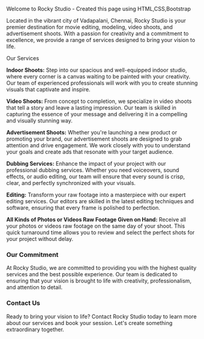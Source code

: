 Welcome to Rocky Studio - Created this page using HTML,CSS,Bootstrap

Located in the vibrant city of Vadapalani, Chennai, Rocky Studio is your premier destination for movie editing, modeling, video shoots, and advertisement shoots. With a passion for creativity and a commitment to excellence, we provide a range of services designed to bring your vision to life.

Our Services

**Indoor Shoots:** Step into our spacious and well-equipped indoor studio, where every corner is a canvas waiting to be painted with your creativity. Our team of experienced professionals will work with you to create stunning visuals that captivate and inspire.

**Video Shoots:** From concept to completion, we specialize in video shoots that tell a story and leave a lasting impression. Our team is skilled in capturing the essence of your message and delivering it in a compelling and visually stunning way.

**Advertisement Shoots:** Whether you're launching a new product or promoting your brand, our advertisement shoots are designed to grab attention and drive engagement. We work closely with you to understand your goals and create ads that resonate with your target audience.

**Dubbing Services:** Enhance the impact of your project with our professional dubbing services. Whether you need voiceovers, sound effects, or audio editing, our team will ensure that every sound is crisp, clear, and perfectly synchronized with your visuals.

**Editing:** Transform your raw footage into a masterpiece with our expert editing services. Our editors are skilled in the latest editing techniques and software, ensuring that every frame is polished to perfection.

**All Kinds of Photos or Videos Raw Footage Given on Hand:** Receive all your photos or videos raw footage on the same day of your shoot. This quick turnaround time allows you to review and select the perfect shots for your project without delay.

### Our Commitment

At Rocky Studio, we are committed to providing you with the highest quality services and the best possible experience. Our team is dedicated to ensuring that your vision is brought to life with creativity, professionalism, and attention to detail.

### Contact Us

Ready to bring your vision to life? Contact Rocky Studio today to learn more about our services and book your session. Let's create something extraordinary together.
